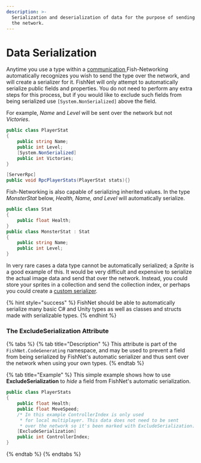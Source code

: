 ```yaml
---
description: >-
  Serialization and deserialization of data for the purpose of sending it across
  the network.
---
```


# Data Serialization

Anytime you use a type within a [communication ](../../high-level-overview/terminology/communicating.md)Fish-Networking automatically recognizes you wish to send the type over the network, and will create a serializer for it. FishNet will only attempt to automatically serialize public fields and properties. You do not need to perform any extra steps for this process, but if you would like to exclude such fields from being serialized use `[System.NonSerialized]` above the field.

For example, _Name_ and _Level_ will be sent over the network but not _Victories_.

```csharp
public class PlayerStat
{
    public string Name;
    public int Level;
    [System.NonSerialized]
    public int Victories;
}

[ServerRpc]
public void RpcPlayerStats(PlayerStat stats){}
```

Fish-Networking is also capable of serializing inherited values. In the type _MonsterStat_ below, _Health, Name, and Level_ will automatically serialize.

```csharp
public class Stat
{
    public float Health;
}
public class MonsterStat : Stat
{
    public string Name;
    public int Level;
}
```

In very rare cases a data type cannot be automatically serialized; a _Sprite_ is a good example of this. It would be very difficult and expensive to serialize the actual image data and send that over the network. Instead, you could store your sprites in a collection and send the collection index, or perhaps you could create a [custom serializer](custom-serializers-guides/).

{% hint style="success" %}
FishNet should be able to automatically serialize many basic C# and Unity types as well as classes and structs made with serializable types.
{% endhint %}

### The ExcludeSerialization Attribute

{% tabs %}
{% tab title="Description" %}
This attribute is part of the `FishNet.CodeGenerating` namespace, and may be used to prevent a field from being serialized by FishNet's automatic serializer and thus sent over the network when using your own types.&#x20;
{% endtab %}

{% tab title="Example" %}
This simple example shows how to use **ExcludeSerialization** to _hide_ a field from FishNet's automatic serialization.

```csharp
public class PlayerStats
{
    public float Health;
    public float MoveSpeed;
    /* In this example ControllerIndex is only used
     * for local multiplayer. This data does not need to be sent
     * over the network so it's been marked with ExcludeSerialization. */
    [ExcludeSerialization]
    public int ControllerIndex;
}
```
{% endtab %}
{% endtabs %}
